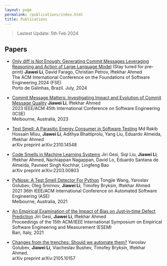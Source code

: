 ```yaml
---
layout: page
permalink: /publications/index.html
title: Publications
---
```


> Lastest Update: 5th Feb 2024&nbsp;

## Papers

- [Only diff is Not Enough: Generating Commit Messages Leveraging Reasoning and Action of Large Language Model]() (Stay tuned for pre-print) **Jiawei Li**, David Farago, Christian Petrov, Iftekhar Ahmed<br>The ACM International Conference on the Foundations of Software Engineering 2024 (FSE)<br> Porto de Galinhas, Brazil. July, 2024

- [Commit Message Matters: Investigating Impact and Evolution of Commit Message Quality](https://ieeexplore.ieee.org/stamp/stamp.jsp?arnumber=10172825) **Jiawei Li**,  Iftekhar Ahmed<br> 2023 IEEE/ACM 45th International Conference on Software Engineering (ICSE)<br>Melbourne, Australia, 2023

- [Test Smell: A Parasitic Energy Consumer in Software Testing](https://arxiv.org/pdf/2310.14548.pdf) Md Rakib Hossain Misu, **Jiawei Li**, Adithya Bhattiprolu, Yang Liu, Eduardo Almeida, Iftekhar Ahmed<br> arXiv preprint arXiv:2310.14548<br>

- [Code Smells in Machine Learning Systems](https://arxiv.org/pdf/2203.00803.pdf) Jiri Gesi, Siqi Liu, **Jiawei Li**, Iftekhar Ahmed, Nachiappan Nagappan, David Lo, Eduardo Santana de Almeida, Pavneet Singh Kochhar, Lingfeng Bao<br> arXiv preprint arXiv:2203.00803<br>

- [PyNose: A Test Smell Detector For Python](https://ieeexplore.ieee.org/stamp/stamp.jsp?arnumber=9678615) Tongjie Wang, Yaroslav Golubev, Oleg Smirnov, **Jiawei Li**, Timofey Bryksin, Iftekhar Ahmed<br> 2021 36th IEEE/ACM International Conference on Automated Software Engineering (ASE)<br> Melbourne, Australia, 2021

- [An Empirical Examination of the Impact of Bias on Just‐in‐time Defect Prediction](https://dl.acm.org/doi/pdf/10.1145/3475716.3475791) Jiri Gesi, **Jiawei Li**, Iftekhar Ahmed<br> Proceedings of the 15th ACM/IEEE International Symposium on Empirical Software Engineering and Measurement (ESEM)<br> Bari, Italy, 2021

- [Changes from the trenches: Should we automate them?](https://arxiv.org/pdf/2105.10157.pdf) Yaroslav Golubev, **Jiawei Li**, Viacheslav Bushev, Timofey Bryksin, Iftekhar Ahmed.<br> arXiv preprint arXiv:2105.10157<br>
